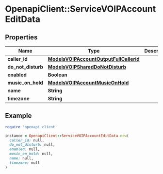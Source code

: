 # OpenapiClient::ServiceVOIPAccountEditData

## Properties

| Name | Type | Description | Notes |
| ---- | ---- | ----------- | ----- |
| **caller_id** | [**ModelsVOIPAccountOutputFullCallerid**](ModelsVOIPAccountOutputFullCallerid.md) |  | [optional] |
| **do_not_disturb** | [**ModelsVOIPSharedDoNotDisturb**](ModelsVOIPSharedDoNotDisturb.md) |  | [optional] |
| **enabled** | **Boolean** |  | [optional] |
| **music_on_hold** | [**ModelsVOIPAccountMusicOnHold**](ModelsVOIPAccountMusicOnHold.md) |  | [optional] |
| **name** | **String** |  |  |
| **timezone** | **String** |  |  |

## Example

```ruby
require 'openapi_client'

instance = OpenapiClient::ServiceVOIPAccountEditData.new(
  caller_id: null,
  do_not_disturb: null,
  enabled: null,
  music_on_hold: null,
  name: null,
  timezone: null
)
```


